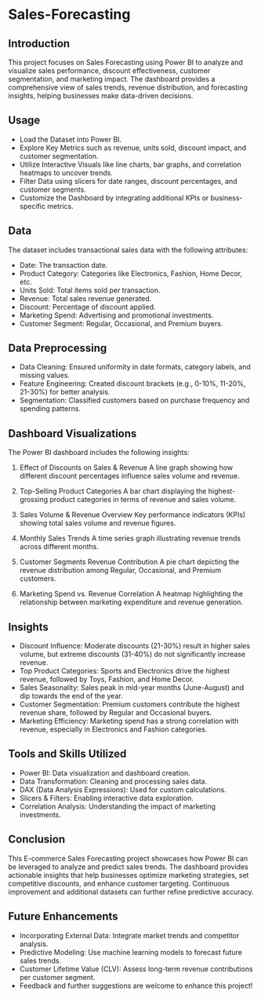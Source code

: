 # Sales-Forecasting
## Introduction
This project focuses on Sales Forecasting using Power BI to analyze and visualize sales performance, discount effectiveness, customer segmentation, and marketing impact. The dashboard provides a comprehensive view of sales trends, revenue distribution, and forecasting insights, helping businesses make data-driven decisions.

## Usage
- Load the Dataset into Power BI.
- Explore Key Metrics such as revenue, units sold, discount impact, and customer segmentation.
- Utilize Interactive Visuals like line charts, bar graphs, and correlation heatmaps to uncover trends.
- Filter Data using slicers for date ranges, discount percentages, and customer segments.
- Customize the Dashboard by integrating additional KPIs or business-specific metrics.

## Data
The dataset includes transactional sales data with the following attributes:
- Date: The transaction date.
- Product Category: Categories like Electronics, Fashion, Home Decor, etc.
- Units Sold: Total items sold per transaction.
- Revenue: Total sales revenue generated.
- Discount: Percentage of discount applied.
- Marketing Spend: Advertising and promotional investments.
- Customer Segment: Regular, Occasional, and Premium buyers.

## Data Preprocessing
- Data Cleaning: Ensured uniformity in date formats, category labels, and missing values.
- Feature Engineering: Created discount brackets (e.g., 0-10%, 11-20%, 21-30%) for better analysis.
- Segmentation: Classified customers based on purchase frequency and spending patterns.

## Dashboard Visualizations
The Power BI dashboard includes the following insights:
1. Effect of Discounts on Sales & Revenue
A line graph showing how different discount percentages influence sales volume and revenue.

2. Top-Selling Product Categories
A bar chart displaying the highest-grossing product categories in terms of revenue and sales volume.

3. Sales Volume & Revenue Overview
Key performance indicators (KPIs) showing total sales volume and revenue figures.

4. Monthly Sales Trends
A time series graph illustrating revenue trends across different months.

5. Customer Segments Revenue Contribution
A pie chart depicting the revenue distribution among Regular, Occasional, and Premium customers.

6. Marketing Spend vs. Revenue Correlation
A heatmap highlighting the relationship between marketing expenditure and revenue generation.

## Insights
- Discount Influence: Moderate discounts (21-30%) result in higher sales volume, but extreme discounts (31-40%) do not significantly increase revenue.
- Top Product Categories: Sports and Electronics drive the highest revenue, followed by Toys, Fashion, and Home Decor.
- Sales Seasonality: Sales peak in mid-year months (June-August) and dip towards the end of the year.
- Customer Segmentation: Premium customers contribute the highest revenue share, followed by Regular and Occasional buyers.
- Marketing Efficiency: Marketing spend has a strong correlation with revenue, especially in Electronics and Fashion categories.

## Tools and Skills Utilized
- Power BI: Data visualization and dashboard creation.
- Data Transformation: Cleaning and processing sales data.
- DAX (Data Analysis Expressions): Used for custom calculations.
- Slicers & Filters: Enabling interactive data exploration.
- Correlation Analysis: Understanding the impact of marketing investments.

## Conclusion
This E-commerce Sales Forecasting project showcases how Power BI can be leveraged to analyze and predict sales trends. The dashboard provides actionable insights that help businesses optimize marketing strategies, set competitive discounts, and enhance customer targeting. Continuous improvement and additional datasets can further refine predictive accuracy.

## Future Enhancements
- Incorporating External Data: Integrate market trends and competitor analysis.
- Predictive Modeling: Use machine learning models to forecast future sales trends.
- Customer Lifetime Value (CLV): Assess long-term revenue contributions per customer segment.
- Feedback and further suggestions are welcome to enhance this project!
